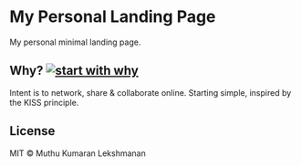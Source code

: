 # My Personal Landing Page

My personal minimal landing page.

## Why? [![start with why](https://img.shields.io/badge/start%20with-why%3F-brightgreen.svg?style=flat)](http://www.ted.com/talks/simon_sinek_how_great_leaders_inspire_action)

Intent is to network, share & collaborate online. Starting simple, inspired by the KISS principle.

## License

MIT © Muthu Kumaran Lekshmanan
